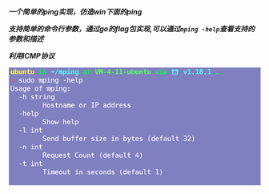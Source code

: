 ***一个简单的ping实现，仿造win下面的ping***

***支持简单的命令行参数，通过go的flag包实现,可以通过`mping -help`查看支持的参数和描述***

***利用ICMP协议***

![img.png](img.png)